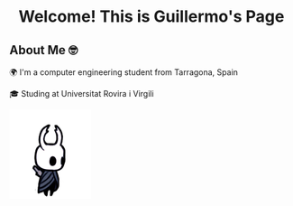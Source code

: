 <h1 align="center"> Welcome! This is Guillermo's Page </h1>


## About Me 🤓
🌍 I'm a computer engineering student from Tarragona, Spain

🎓 Studing at Universitat Rovira i Virgili


![HollowKnight](/.github/img/hollow.gif)
<!--
**GuillermoX/GuillermoX** is a ✨ _special_ ✨ repository because its `README.md` (this file) appears on your GitHub profile.

Here are some ideas to get you started:

- 🔭 I’m currently working on ...
- 🌱 I’m currently learning ...
- 👯 I’m looking to collaborate on ...
- 🤔 I’m looking for help with ...
- 💬 Ask me about ...
- 📫 How to reach me: ...
- 😄 Pronouns: ...
- ⚡ Fun fact: ...
-->
